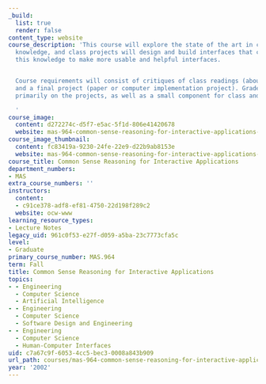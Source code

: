 ```yaml
---
_build:
  list: true
  render: false
content_type: website
course_description: 'This course will explore the state of the art in common sense
  knowledge, and class projects will design and build interfaces that can exploit
  this knowledge to make more usable and helpful interfaces.


  Course requirements will consist of critiques of class readings (about 2 papers/week),
  and a final project (paper or computer implementation project). Grades will be based
  primarily on the projects, as well as a small component for class and online participation

  '
course_image:
  content: d272274c-d5f7-e5ac-5f1d-806e41420678
  website: mas-964-common-sense-reasoning-for-interactive-applications-fall-2002
course_image_thumbnail:
  content: fc83419a-9230-24fe-22e9-d22b9ab8153e
  website: mas-964-common-sense-reasoning-for-interactive-applications-fall-2002
course_title: Common Sense Reasoning for Interactive Applications
department_numbers:
- MAS
extra_course_numbers: ''
instructors:
  content:
  - c91ce378-adf8-ef81-4750-22d198f289c2
  website: ocw-www
learning_resource_types:
- Lecture Notes
legacy_uid: 961c0f53-e27f-d059-a5ba-23c7773cfa5c
level:
- Graduate
primary_course_number: MAS.964
term: Fall
title: Common Sense Reasoning for Interactive Applications
topics:
- - Engineering
  - Computer Science
  - Artificial Intelligence
- - Engineering
  - Computer Science
  - Software Design and Engineering
- - Engineering
  - Computer Science
  - Human-Computer Interfaces
uid: c7a67c9f-6053-4cc5-bec3-0008a843b909
url_path: courses/mas-964-common-sense-reasoning-for-interactive-applications-fall-2002
year: '2002'
---
```

